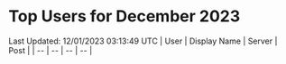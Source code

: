 # Top Users for December 2023
Last Updated: 12/01/2023 03:13:49 UTC
| User | Display Name | Server | Post |
| -- | -- | -- | -- |
